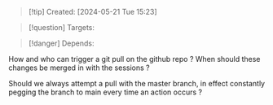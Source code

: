 
>[!tip] Created: [2024-05-21 Tue 15:23]

>[!question] Targets: 

>[!danger] Depends: 

How and who can trigger a git pull on the github repo ?
When should these changes be merged in with the sessions ?

Should we always attempt a pull with the master branch, in effect constantly pegging the branch to main every time an action occurs ?